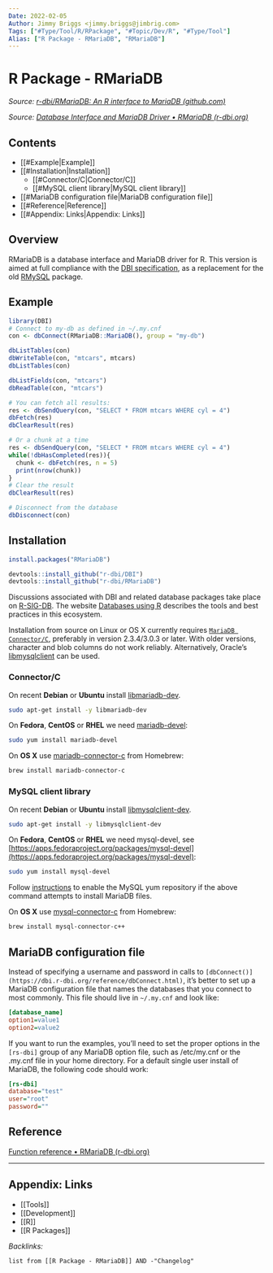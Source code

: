 ```yaml
---
Date: 2022-02-05
Author: Jimmy Briggs <jimmy.briggs@jimbrig.com>
Tags: ["#Type/Tool/R/RPackage", "#Topic/Dev/R", "#Type/Tool"]
Alias: ["R Package - RMariaDB", "RMariaDB"]
---
```


# R Package - RMariaDB

*Source: [r-dbi/RMariaDB: An R interface to MariaDB (github.com)](https://github.com/r-dbi/RMariaDB)*

*Source: [Database Interface and MariaDB Driver • RMariaDB (r-dbi.org)](https://rmariadb.r-dbi.org/)*

## Contents

- [[#Example|Example]]
- [[#Installation|Installation]]
	- [[#Connector/C|Connector/C]]
	- [[#MySQL client library|MySQL client library]]
- [[#MariaDB configuration file|MariaDB configuration file]]
- [[#Reference|Reference]]
- [[#Appendix: Links|Appendix: Links]]


## Overview

RMariaDB is a database interface and MariaDB driver for R. This version is aimed at full compliance with the [DBI specification](https://cran.r-project.org/package=DBI/vignettes/spec.html), as a replacement for the old [RMySQL](https://cran.r-project.org/package=RMySQL) package.

## Example

```R
library(DBI)
# Connect to my-db as defined in ~/.my.cnf
con <- dbConnect(RMariaDB::MariaDB(), group = "my-db")

dbListTables(con)
dbWriteTable(con, "mtcars", mtcars)
dbListTables(con)

dbListFields(con, "mtcars")
dbReadTable(con, "mtcars")

# You can fetch all results:
res <- dbSendQuery(con, "SELECT * FROM mtcars WHERE cyl = 4")
dbFetch(res)
dbClearResult(res)

# Or a chunk at a time
res <- dbSendQuery(con, "SELECT * FROM mtcars WHERE cyl = 4")
while(!dbHasCompleted(res)){
  chunk <- dbFetch(res, n = 5)
  print(nrow(chunk))
}
# Clear the result
dbClearResult(res)

# Disconnect from the database
dbDisconnect(con)
```

## Installation

```R
install.packages("RMariaDB")

devtools::install_github("r-dbi/DBI")
devtools::install_github("r-dbi/RMariaDB")
```

Discussions associated with DBI and related database packages take place on [R-SIG-DB](https://stat.ethz.ch/mailman/listinfo/r-sig-db). The website [Databases using R](https://db.rstudio.com/) describes the tools and best practices in this ecosystem.

Installation from source on Linux or OS X currently requires [`MariaDB Connector/C`](https://downloads.mariadb.org/connector-c/), preferably in version 2.3.4/3.0.3 or later. With older versions, character and blob columns do not work reliably. Alternatively, Oracle’s [libmysqlclient](https://packages.debian.org/buster/default-libmysqlclient-dev) can be used.

### Connector/C

On recent **Debian** or **Ubuntu** install [libmariadb-dev](https://packages.debian.org/testing/libmariadb-dev).

```bash
sudo apt-get install -y libmariadb-dev
```

On **Fedora**, **CentOS** or **RHEL** we need [mariadb-devel](https://src.fedoraproject.org/rpms/mariadb):

```bash
sudo yum install mariadb-devel
```

On **OS X** use [mariadb-connector-c](https://github.com/Homebrew/homebrew-core/blob/master/Formula/mariadb-connector-c.rb) from Homebrew:

```bash
brew install mariadb-connector-c
```

### MySQL client library

On recent **Debian** or **Ubuntu** install [libmysqlclient-dev](https://packages.debian.org/buster/default-libmysqlclient-dev).

```bash
sudo apt-get install -y libmysqlclient-dev
```

On **Fedora**, **CentOS** or **RHEL** we need mysql-devel, see [https://apps.fedoraproject.org/packages/mysql-devel](https://apps.fedoraproject.org/packages/mysql-devel):

```bash
sudo yum install mysql-devel
```

Follow [instructions](https://dev.mysql.com/doc/mysql-yum-repo-quick-guide/en/) to enable the MySQL yum repository if the above command attempts to install MariaDB files.

On **OS X** use [mysql-connector-c](https://github.com/Homebrew/homebrew-core/blob/master/Formula/mysql-connector-c++.rb) from Homebrew:

```bash
brew install mysql-connector-c++
```

## MariaDB configuration file

Instead of specifying a username and password in calls to `[dbConnect()](https://dbi.r-dbi.org/reference/dbConnect.html)`, it’s better to set up a MariaDB configuration file that names the databases that you connect to most commonly. This file should live in `~/.my.cnf` and look like:

```ini
[database_name]
option1=value1
option2=value2
```

If you want to run the examples, you’ll need to set the proper options in the `[rs-dbi]` group of any MariaDB option file, such as /etc/my.cnf or the .my.cnf file in your home directory. For a default single user install of MariaDB, the following code should work:

```ini
[rs-dbi]
database="test"
user="root"
password=""
```

## Reference

[Function reference • RMariaDB (r-dbi.org)](https://rmariadb.r-dbi.org/reference/index.html)

***

## Appendix: Links

- [[Tools]]
- [[Development]]
- [[R]]
- [[R Packages]]


*Backlinks:*

```dataview
list from [[R Package - RMariaDB]] AND -"Changelog"
```